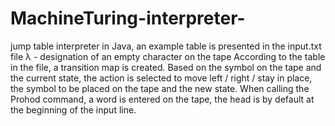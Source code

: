 # MachineTuring-interpreter-
jump table interpreter in Java, an example table is presented in the input.txt file
λ - designation of an empty character on the tape
According to the table in the file, a transition map is created. Based on the symbol on the tape and the current state, the action is selected to move left / right / stay in place, the symbol to be placed on the tape and the new state.
When calling the Prohod command, a word is entered on the tape, the head is by default at the beginning of the input line.
